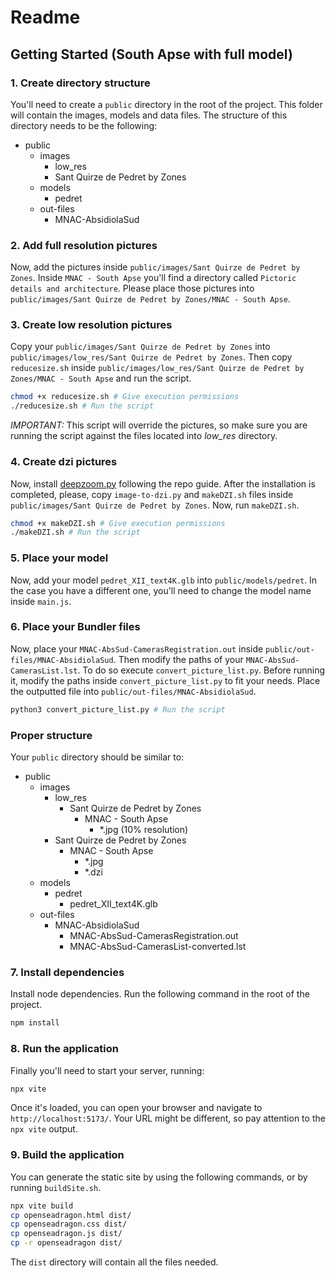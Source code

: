 # Readme

## Getting Started (South Apse with full model)

### 1. Create directory structure
You'll need to create a `public` directory in the root of the project. This folder will contain the images, models and data files. The structure of this directory needs to be the following:

- public
    - images
        - low_res
        - Sant Quirze de Pedret by Zones
    - models
        - pedret
    - out-files
        - MNAC-AbsidiolaSud

### 2. Add full resolution pictures
Now, add the pictures inside `public/images/Sant Quirze de Pedret by Zones`. Inside `MNAC - South Apse` you'll find a directory called `Pictoric details and architecture`. Please place those pictures into `public/images/Sant Quirze de Pedret by Zones/MNAC - South Apse`.

### 3. Create low resolution pictures
Copy your `public/images/Sant Quirze de Pedret by Zones` into `public/images/low_res/Sant Quirze de Pedret by Zones`. Then copy `reducesize.sh` inside `public/images/low_res/Sant Quirze de Pedret by Zones/MNAC - South Apse` and run the script.

```bash
chmod +x reducesize.sh # Give execution permissions
./reducesize.sh # Run the script
```

*IMPORTANT:* This script will override the pictures, so make sure you are running the script against the files located into *low_res* directory.

### 4. Create dzi pictures
Now, install [deepzoom.py](https://github.com/openzoom/deepzoom.py) following the repo guide. After the installation is completed, please, copy `image-to-dzi.py` and `makeDZI.sh` files inside `public/images/Sant Quirze de Pedret by Zones`. Now, run `makeDZI.sh`.

```bash
chmod +x makeDZI.sh # Give execution permissions
./makeDZI.sh # Run the script
```

### 5. Place your model
Now, add your model `pedret_XII_text4K.glb` into `public/models/pedret`. In the case you have a different one, you'll need to change the model name inside `main.js`.

### 6. Place your Bundler files
Now, place your `MNAC-AbsSud-CamerasRegistration.out` inside `public/out-files/MNAC-AbsidiolaSud`. Then modify the paths of your `MNAC-AbsSud-CamerasList.lst`. To do so execute `convert_picture_list.py`. Before running it, modify the paths inside `convert_picture_list.py` to fit your needs. Place the outputted file into `public/out-files/MNAC-AbsidiolaSud`.

```bash
python3 convert_picture_list.py # Run the script
```

### Proper structure
Your `public` directory should be similar to:

- public
    - images
        - low_res
            - Sant Quirze de Pedret by Zones
                - MNAC - South Apse
                    - *.jpg (10% resolution)
        - Sant Quirze de Pedret by Zones
            - MNAC - South Apse
                - *.jpg
                - *.dzi
    - models
        - pedret
            - pedret_XII_text4K.glb
    - out-files
        - MNAC-AbsidiolaSud
            - MNAC-AbsSud-CamerasRegistration.out
            - MNAC-AbsSud-CamerasList-converted.lst

### 7. Install dependencies
Install node dependencies. Run the following command in the root of the project.

```bash
npm install
```

### 8. Run the application
Finally you'll need to start your server, running:

```bash
npx vite
```

Once it's loaded, you can open your browser and navigate to `http://localhost:5173/`. Your URL might be different, so pay attention to the `npx vite` output.

### 9. Build the application
You can generate the static site by using the following commands, or by running `buildSite.sh`.

```bash
npx vite build
cp openseadragon.html dist/
cp openseadragon.css dist/
cp openseadragon.js dist/
cp -r openseadragon dist/
```

The `dist` directory will contain all the files needed.